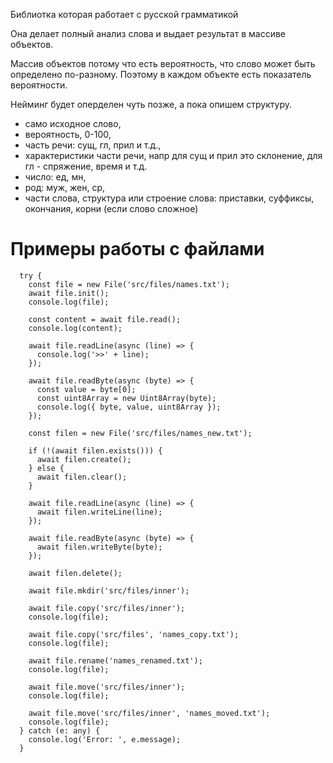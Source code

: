Библиотка которая работает с русской грамматикой

Она делает полный анализ слова и выдает результат в массиве объектов.

Массив объектов потому что есть вероятность, что слово может быть определено по-разному. Поэтому в каждом объекте есть показатель вероятности.

Нейминг будет оперделен чуть позже, а пока опишем структуру.

- само исходное слово,
- вероятность, 0-100,
- часть речи: сущ, гл, прил и т.д.,
- характеристики части речи, напр для сущ и прил это склонение, для гл - спряжение, время и т.д.
- число: ед, мн,
- род: муж, жен, ср,
- части слова, структура или строение слова: приставки, суффиксы, окончания, корни (если слово сложное)

# Примеры работы с файлами

```
  try {
    const file = new File('src/files/names.txt');
    await file.init();
    console.log(file);

    const content = await file.read();
    console.log(content);

    await file.readLine(async (line) => {
      console.log('>>' + line);
    });

    await file.readByte(async (byte) => {
      const value = byte[0];
      const uint8Array = new Uint8Array(byte);
      console.log({ byte, value, uint8Array });
    });

    const filen = new File('src/files/names_new.txt');

    if (!(await filen.exists())) {
      await filen.create();
    } else {
      await filen.clear();
    }

    await file.readLine(async (line) => {
      await filen.writeLine(line);
    });

    await file.readByte(async (byte) => {
      await filen.writeByte(byte);
    });

    await filen.delete();

    await file.mkdir('src/files/inner');

    await file.copy('src/files/inner');
    console.log(file);

    await file.copy('src/files', 'names_copy.txt');
    console.log(file);

    await file.rename('names_renamed.txt');
    console.log(file);

    await file.move('src/files/inner');
    console.log(file);

    await file.move('src/files/inner', 'names_moved.txt');
    console.log(file);
  } catch (e: any) {
    console.log('Error: ', e.message);
  }
```